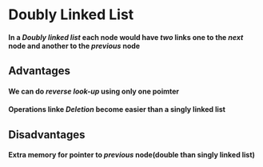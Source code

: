 # Doubly Linked List

#### In a *Doubly linked list* each node would have *two* links one to the *next* node and another to the *previous* node

## Advantages

#### We can do *reverse look-up* using only one poimter
#### Operations linke *Deletion* become easier than a singly linked list

## Disadvantages

#### Extra memory for pointer to *previous* node(double than singly linked list)
